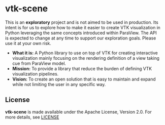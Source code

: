 # vtk-scene

This is an **exploratory** project and is not aimed to be used in production.
Its intent is for us to explore how to make it easier to create VTK
visualization in Python leveraging the same concepts introduced within ParaView.
The API is expected to change at any time to support our exploration goals.
Please use it at your own risk.

- **What it is:** A Python library to use on top of VTK for creating interactive
  visualization mainly focusing on the rendering definition of a view taking cue
  from ParaView model.
- **Mission:** To provide a library that reduce the burden of defining VTK
  visualization pipelines.
- **Vision:** To create an open solution that is easy to maintain and expand
  while not limiting the user in any specific way.

## License

**vtk-scene** is made available under the Apache License, Version 2.0. For more
details, see [LICENSE](./LICENSE)
